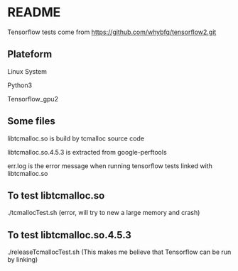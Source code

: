 # README
Tensorflow tests come from https://github.com/whybfq/tensorflow2.git

## Plateform

Linux System

Python3

Tensorflow_gpu2

## Some files

libtcmalloc.so is build by tcmalloc source code

libtcmalloc.so.4.5.3 is extracted from google-perftools

err.log is the error message when running tensorflow tests linked with libtcmalloc.so

## To test libtcmalloc.so

./tcmallocTest.sh (error, will try to new a large memory and crash)

## To test libtcmalloc.so.4.5.3

./releaseTcmallocTest.sh (This makes me believe that Tensorflow can be run by linking)
